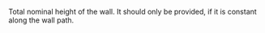 ﻿Total nominal height of the wall. It should only be provided, if it is constant along the wall path.
